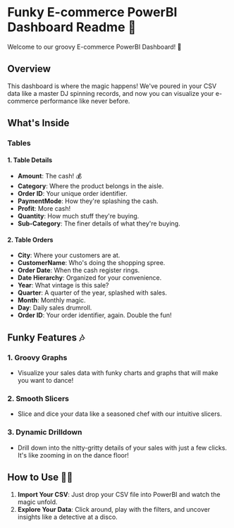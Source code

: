 # Funky E-commerce PowerBI Dashboard Readme 🕺

Welcome to our groovy E-commerce PowerBI Dashboard! 🎉

## Overview
This dashboard is where the magic happens! We've poured in your CSV data like a master DJ spinning records, and now you can visualize your e-commerce performance like never before.

## What's Inside
### Tables
#### 1. Table Details
- **Amount**: The cash! 💰
- **Category**: Where the product belongs in the aisle.
- **Order ID**: Your unique order identifier.
- **PaymentMode**: How they're splashing the cash.
- **Profit**: More cash!
- **Quantity**: How much stuff they're buying.
- **Sub-Category**: The finer details of what they're buying.

#### 2. Table Orders
- **City**: Where your customers are at.
- **CustomerName**: Who's doing the shopping spree.
- **Order Date**: When the cash register rings.
- **Date Hierarchy**: Organized for your convenience.
- **Year**: What vintage is this sale?
- **Quarter**: A quarter of the year, splashed with sales.
- **Month**: Monthly magic.
- **Day**: Daily sales drumroll.
- **Order ID**: Your order identifier, again. Double the fun!

## Funky Features 🎶
### 1. Groovy Graphs
- Visualize your sales data with funky charts and graphs that will make you want to dance!

### 2. Smooth Slicers
- Slice and dice your data like a seasoned chef with our intuitive slicers.

### 3. Dynamic Drilldown
- Drill down into the nitty-gritty details of your sales with just a few clicks. It's like zooming in on the dance floor!

## How to Use 🕺💃
1. **Import Your CSV**: Just drop your CSV file into PowerBI and watch the magic unfold.
2. **Explore Your Data**: Click around, play with the filters, and uncover insights like a detective at a disco.

